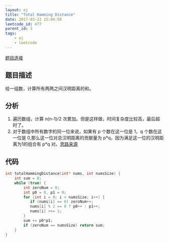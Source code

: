 ```yaml
---
layout: oj
title: "Total Hamming Distance"
date: 2017-03-22 15:04:50
leetcode_id: 477
parent_id: 3
tags:
    - oj
    - leetcode
---
```

[题目连接](https://leetcode.com/problems/total-hamming-distance/#/description)

## 题目描述
给一组数，计算所有两两之间汉明距离的和。

## 分析
1. 遍历数组，计算 n(n-1)/2 次累加。但是这样做，时间复杂度比较高，最后超时了。
2. 对于数组中所有数字的同一位来说，如果有 p 个数在这一位是 1，q 个数在这一位是 0,那么这一位对总汉明距离的贡献量为 p\*q，因为满足这一位的汉明距离为1的组合有 p\*q 对。[思路来源][sl]

## 代码
```c
int totalHammingDistance(int* nums, int numsSize) {
    int sum = 0;
    while (true) {
        int zeroNum = 0;
        int p0 = 0, p1 = 0;
        for (int i = 0; i < numsSize; i++) {
           if (nums[i] == 0) zeroNum++;
           nums[i] % 2 == 0 ? p0++ : p1++;
           nums[i] >>= 1;
        }
        sum += p0*p1;
        if (zeroNum == numsSize) return sum;
    }
}
```




[sl]:https://discuss.leetcode.com/topic/72099/share-my-o-n-c-bitwise-solution-with-thinking-process-and-explanation
